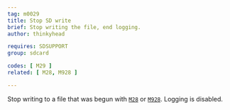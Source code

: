 ```yaml
---
tag: m0029
title: Stop SD write
brief: Stop writing the file, end logging.
author: thinkyhead

requires: SDSUPPORT
group: sdcard

codes: [ M29 ]
related: [ M28, M928 ]

---
```


Stop writing to a file that was begun with [`M28`](/docs/gcode/M028.html) or [`M928`](/docs/gcode/M928.html). Logging is disabled.
